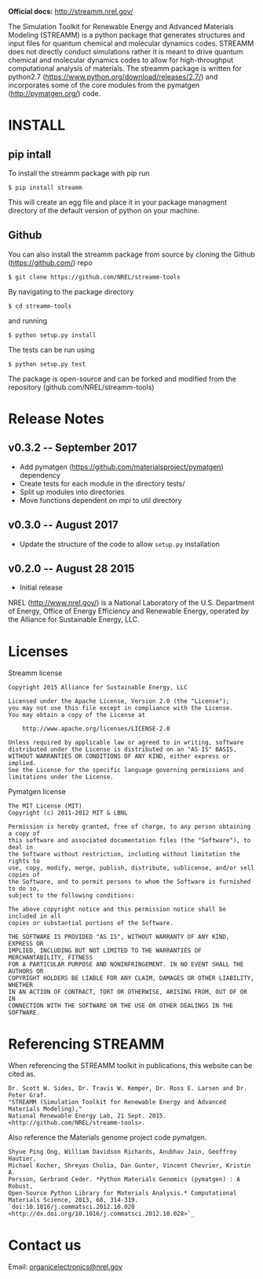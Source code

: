 **Official docs:** http://streamm.nrel.gov/

The Simulation Toolkit for Renewable Energy and Advanced Materials Modeling (STREAMM) is a python package that generates structures and input files for quantum chemical and molecular dynamics codes.
 STREAMM does not directly conduct simulations rather it is meant to drive quantum chemical and molecular dynamics codes to allow for high-throughput computational analysis of materials.
 The streamm package is written for python2.7 (https://www.python.org/download/releases/2.7/) and incorporates some of the core modules from the pymatgen (http://pymatgen.org/) code.
 

INSTALL
===========


pip intall
--------------

To install the streamm package with pip run

    $ pip install streamm

This will create an egg file and place it in your package managment directory of the default version of python on your machine.

Github
--------------

You can also install the streamm package from source by cloning the Github (<https://github.com/>) repo

    $ git clone https://github.com/NREL/streamm-tools
    
By navigating to the package directory
    
    $ cd streamm-tools
    
and running

    $ python setup.py install 

The tests can be run using 

    $ python setup.py test

The package is open-source and can be forked and modified from the repository (github.com/NREL/streamm-tools)


Release Notes
======================

v0.3.2 -- September 2017
----------------------------

* Add pymatgen (https://github.com/materialsproject/pymatgen) dependency 
* Create tests for each module in the directory tests/
* Split up modules into directories
* Move functions dependent on mpi to util directory

v0.3.0 -- August 2017
----------------------------

* Update the structure of the code to allow `setup.py` installation 


v0.2.0 -- August 28 2015 
----------------------------

* Initial release

NREL (http://www.nrel.gov/) is a National Laboratory of the U.S. Department of Energy,
Office of Energy Efficiency and Renewable Energy, operated by the Alliance for Sustainable Energy, LLC.

Licenses
======================

Streamm license
    
    Copyright 2015 Alliance for Sustainable Energy, LLC
     
    Licensed under the Apache License, Version 2.0 (the "License");
    you may not use this file except in compliance with the License.
    You may obtain a copy of the License at
    
        http://www.apache.org/licenses/LICENSE-2.0
    
    Unless required by applicable law or agreed to in writing, software
    distributed under the License is distributed on an "AS IS" BASIS,
    WITHOUT WARRANTIES OR CONDITIONS OF ANY KIND, either express or implied.
    See the License for the specific language governing permissions and
    limitations under the License.
    
Pymatgen license
    
    The MIT License (MIT)
    Copyright (c) 2011-2012 MIT & LBNL
    
    Permission is hereby granted, free of charge, to any person obtaining a copy of
    this software and associated documentation files (the "Software"), to deal in
    the Software without restriction, including without limitation the rights to
    use, copy, modify, merge, publish, distribute, sublicense, and/or sell copies of
    the Software, and to permit persons to whom the Software is furnished to do so,
    subject to the following conditions:
    
    The above copyright notice and this permission notice shall be included in all
    copies or substantial portions of the Software.
    
    THE SOFTWARE IS PROVIDED "AS IS", WITHOUT WARRANTY OF ANY KIND, EXPRESS OR
    IMPLIED, INCLUDING BUT NOT LIMITED TO THE WARRANTIES OF MERCHANTABILITY, FITNESS
    FOR A PARTICULAR PURPOSE AND NONINFRINGEMENT. IN NO EVENT SHALL THE AUTHORS OR
    COPYRIGHT HOLDERS BE LIABLE FOR ANY CLAIM, DAMAGES OR OTHER LIABILITY, WHETHER
    IN AN ACTION OF CONTRACT, TORT OR OTHERWISE, ARISING FROM, OUT OF OR IN
    CONNECTION WITH THE SOFTWARE OR THE USE OR OTHER DEALINGS IN THE SOFTWARE.
    
Referencing STREAMM
======================

When referencing the STREAMM toolkit in publications, this website can be cited as.

    Dr. Scott W. Sides, Dr. Travis W. Kemper, Dr. Ross E. Larsen and Dr. Peter Graf.
    "STREAMM (Simulation Toolkit for Renewable Energy and Advanced Materials Modeling),"
    National Renewable Energy Lab, 21 Sept. 2015. <http://github.com/NREL/streamm-tools>.

Also reference the Materials genome project code pymatgen.

    Shyue Ping Ong, William Davidson Richards, Anubhav Jain, Geoffroy Hautier,
    Michael Kocher, Shreyas Cholia, Dan Gunter, Vincent Chevrier, Kristin A.
    Persson, Gerbrand Ceder. *Python Materials Genomics (pymatgen) : A Robust,
    Open-Source Python Library for Materials Analysis.* Computational
    Materials Science, 2013, 68, 314-319. `doi:10.1016/j.commatsci.2012.10.028
    <http://dx.doi.org/10.1016/j.commatsci.2012.10.028>`_
    

Contact us
===========

Email: organicelectronics@nrel.gov
